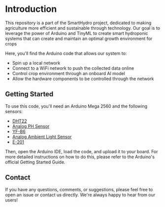 # Introduction 
This repository is a part of the SmartHydro project, dedicated to making agriculture more efficient and sustainable through technology. 
Our goal is to leverage the power of Arduino and TinyML to create smart hydroponic systems that can create and maintain an optimal growth environment for crops

Here, you'll find the Arduino code that allows our system to:
- Spin up a local network
- Connect to a WiFi network to push the collected data online
- Control crop environment through an onboard AI model
- Allow the hardware components to be controlled through the network

## Getting Started
To use this code, you'll need an Arduino Mega 2560 and the following sensors:
- [DHT22](https://www.diyelectronics.co.za/store/humidity/3660-dht22-temperature-humidity-sensor-module-gravity-series.html?search_query=dht11&results=12)
- [Analog PH Sensor](https://www.diyelectronics.co.za/store/liquid/2253-analog-ph-sensor-pro-kit-for-arduino.html?search_query=pH+sensor&results=199)
- [YF-B6](https://www.diyelectronics.co.za/store/other/1540-water-flow-sensor-yf-b6-1-30-lmin-15-mpa.html?search_query=pump&results=34)
- [Analog Ambient Light Sensor](https://www.diyelectronics.co.za/store/light/3659-analog-ambient-light-sensor-module-gravity-series.html)
- [E-201](https://reliablestore.co.za/products/e-201-ec-electrode-electric-conductivity-meter-accessories?variant=40217068634273&sfdr_ptcid=28846_617_673354034&sfdr_hash=535fd536fa632ec0b76f8370ca9e23ee)

Then, open the Arduino IDE, load the code, and upload it to your board. For more detailed instructions on how to do this, please refer to the Arduino's official Getting Started Guide.

## Contact
If you have any questions, comments, or suggestions, please feel free to open an issue or contact us directly. We're always happy to hear from our users!
